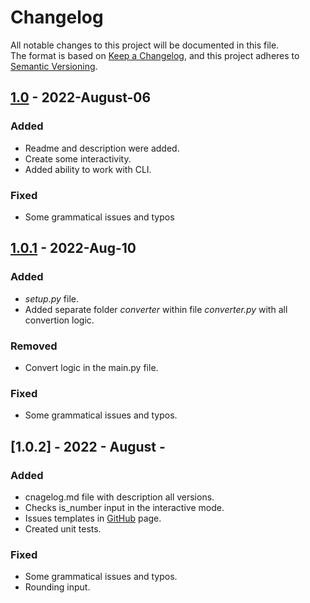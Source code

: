 # Changelog
All notable changes to this project will be documented in this file.  
The format is based on [Keep a Changelog](https://keepachangelog.com/en/1.0.0/),
and this project adheres to [Semantic Versioning](https://semver.org/spec/v2.0.0.html).


## [1.0](https://github.com/MariaMaximova/convert_temp/tree/v1.0) - 2022-August-06
### Added
- Readme and description were added.
- Create some interactivity.
- Added ability to work with CLI.

### Fixed
- Some grammatical issues and typos


## [1.0.1](https://github.com/MariaMaximova/convert_temp/tree/v1.0.1) - 2022-Aug-10
### Added
- *setup.py* file.
- Added separate folder *converter* within file *converter.py* with all convertion logic.

### Removed
- Convert logic in the main.py file.

### Fixed
- Some grammatical issues and typos.


## [1.0.2] - 2022 - August - 

### Added
- cnagelog.md file with description all versions.
- Checks is_number input in the interactive mode.
- Issues templates in [GitHub](https://github.com/MariaMaximova/convert_temp/issues/new/choose) page.
- Created unit tests.

### Fixed
- Some grammatical issues and typos.
- Rounding input.

